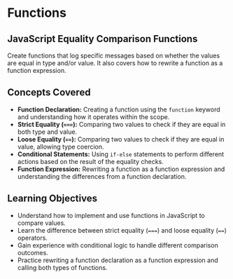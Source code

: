 # Functions

## JavaScript Equality Comparison Functions

Create functions that log specific messages based on whether the values are equal in type and/or value. It also covers how to rewrite a function as a function expression.

## Concepts Covered

- **Function Declaration:** Creating a function using the `function` keyword and understanding how it operates within the scope.
- **Strict Equality (`===`):** Comparing two values to check if they are equal in both type and value.
- **Loose Equality (`==`):** Comparing two values to check if they are equal in value, allowing type coercion.
- **Conditional Statements:** Using `if-else` statements to perform different actions based on the result of the equality checks.
- **Function Expression:** Rewriting a function as a function expression and understanding the differences from a function declaration.

## Learning Objectives

- Understand how to implement and use functions in JavaScript to compare values.
- Learn the difference between strict equality (`===`) and loose equality (`==`) operators.
- Gain experience with conditional logic to handle different comparison outcomes.
- Practice rewriting a function declaration as a function expression and calling both types of functions.
